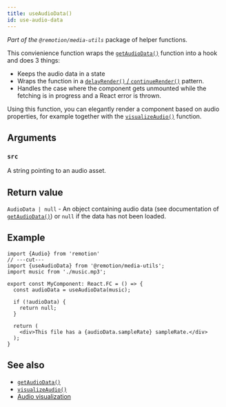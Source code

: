 ```yaml
---
title: useAudioData()
id: use-audio-data
---
```


_Part of the `@remotion/media-utils`_ package of helper functions.

This convienience function wraps the [`getAudioData()`](/docs/get-audio-data) function into a hook and does 3 things:

- Keeps the audio data in a state
- Wraps the function in a [`delayRender()` / `continueRender()`](/docs/data-fetching) pattern.
- Handles the case where the component gets unmounted while the fetching is in progress and a React error is thrown.

Using this function, you can elegantly render a component based on audio properties, for example together with the [`visualizeAudio()`](/docs/visualize-audio) function.

## Arguments

### `src`

A string pointing to an audio asset.

## Return value

`AudioData | null` - An object containing audio data (see documentation of [`getAudioData()`](/docs/get-audio-data)) or `null` if the data has not been loaded.

## Example

```tsx twoslash
import {Audio} from 'remotion'
// ---cut---
import {useAudioData} from '@remotion/media-utils';
import music from './music.mp3';

export const MyComponent: React.FC = () => {
  const audioData = useAudioData(music);

  if (!audioData) {
    return null;
  }

  return (
    <div>This file has a {audioData.sampleRate} sampleRate.</div>
  );
}
```

## See also

- [`getAudioData()`](/docs/get-audio-data)
- [`visualizeAudio()`](/docs/visualize-audio)
- [Audio visualization](/docs/audio-visualization)
